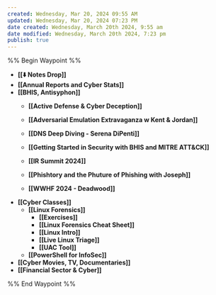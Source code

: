 ```yaml
---
created: Wednesday, Mar 20, 2024 09:55 AM
updated: Wednesday, Mar 20, 2024 07:23 PM
date created: Wednesday, March 20th 2024, 9:55 am
date modified: Wednesday, March 20th 2024, 7:23 pm
publish: true
---
```


%% Begin Waypoint %%
- **[[⬇️ Notes Drop]]**
- **[[Annual Reports and Cyber Stats]]**
- **[[BHIS, Antisyphon]]**
	- **[[Active Defense & Cyber Deception]]**
	- **[[Adversarial Emulation Extravaganza w Kent & Jordan]]**
	- **[[DNS Deep Diving - Serena DiPenti]]**
	- **[[Getting Started in Security with BHIS and MITRE ATT&CK]]**

	- **[[IR Summit 2024]]**

	- **[[Phishtory and the Phuture of Phishing with Joseph]]**
	- **[[WWHF 2024 - Deadwood]]**
- **[[Cyber Classes]]**
	- **[[Linux Forensics]]**
		- **[[Exercises]]**
		- **[[Linux Forensics Cheat Sheet]]**
		- **[[Linux Intro]]**
		- **[[Live Linux Triage]]**
		- **[[UAC Tool]]**
	- **[[PowerShell for InfoSec]]**
- **[[Cyber Movies, TV, Documentaries]]**
- **[[Financial Sector & Cyber]]**

%% End Waypoint %%